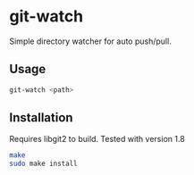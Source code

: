 # git-watch
Simple directory watcher for auto push/pull.  

## Usage
```bash
git-watch <path>
```

## Installation
Requires libgit2 to build. Tested with version 1.8
```bash
make
sudo make install
```
